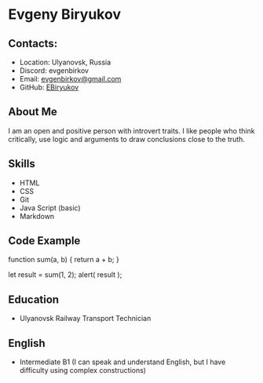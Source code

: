 # Evgeny Biryukov

## Contacts: 
- Location: Ulyanovsk, Russia
- Discord: evgenbirkov
- Email: evgenbirkov@gmail.com
- GitHub: [EBiryukov](https://github.com/EBiryukov)

## About Me
I am an open and positive person with introvert traits. I like people who think critically, use logic and arguments to draw conclusions close to the truth.

## Skills
- HTML
- CSS
- Git
- Java Script (basic)
- Markdown

## Code Example
function sum(a, b) {
  return a + b;
}

let result = sum(1, 2);
alert( result );

## Education
- Ulyanovsk Railway Transport Technician

## English
 - Intermediate	B1 (I can speak and understand English, but I have difficulty using complex constructions)